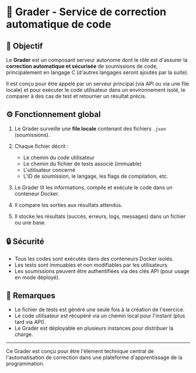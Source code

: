 # 🧪 Grader - Service de correction automatique de code

## 🎯 Objectif

Le **Grader** est un composant serveur autonome dont le rôle est d'assurer la **correction automatique et sécurisée** de soumissions de code, principalement en langage C (d'autres langages seront ajoutés par la suite).

Il est conçu pour être appelé par un serveur principal (via API ou via une file locale) et pour exécuter le code utilisateur dans un environnement isolé, le comparer à des cas de test et retourner un résultat précis.

## ⚙ Fonctionnement global

1. Le Grader surveille une **file locale** contenant des fichiers `.json` (soumissions).
2. Chaque fichier décrit :

   * Le chemin du code utilisateur
   * Le chemin du fichier de tests associé (immuable)
   * L'utilisateur concerné
   * L'ID de soumission, le langage, les flags de compilation, etc.
3. Le Grader lit les informations, compile et exécute le code dans un conteneur Docker.
4. Il compare les sorties aux résultats attendus.
5. Il stocke les résultats (succès, erreurs, logs, messages) dans un fichier ou une base.

## 🔒 Sécurité

* Tous les codes sont exécutés dans des conteneurs Docker isolés.
* Les tests sont immuables et non modifiables par les utilisateurs.
* Les soumissions peuvent être authentifiées via des clés API (pour usage en mode déployé).

## 📌 Remarques

* Le fichier de tests est généré une seule fois à la création de l'exercice.
* Le code utilisateur est récupéré via un chemin local pour l'instant (plus tard via API).
* Le Grader est déployable en plusieurs instances pour distribuer la charge.

---

Ce Grader est conçu pour être l'élément technique central de l'automatisation de correction dans une plateforme d'apprentissage de la programmation.
